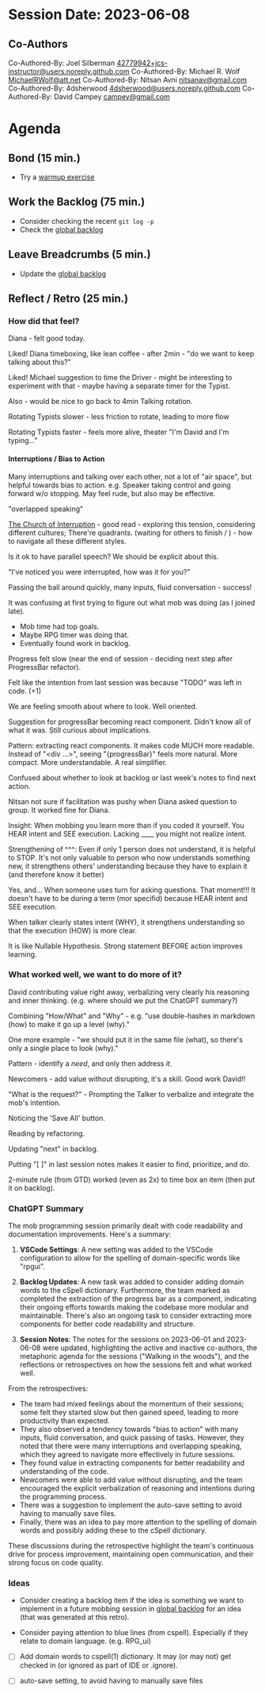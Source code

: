 # Session Date: 2023-06-08


## Co-Authors
Co-Authored-By: Joel Silberman <42779942+jcs-instructor@users.noreply.github.com>
Co-Authored-By: Michael R. Wolf <MichaelRWolf@att.net>
Co-Authored-By: Nitsan Avni <nitsanav@gmail.com>
Co-Authored-By: 4dsherwood <4dsherwood@users.noreply.github.com>
Co-Authored-By: David Campey <campey@gmail.com>

# Agenda

## Bond (15 min.)

-   Try a [warmup exercise](../docs/warmup-exercises.md)

## Work the Backlog (75 min.)

-   Consider checking the recent `git log -p`
-   Check the [global backlog](../docs/backlog.md)

## Leave Breadcrumbs (5 min.)

-   Update the [global backlog](../docs/backlog.md)

## Reflect / Retro (25 min.)

### How did that feel?

Diana - felt good today.

Liked! Diana timeboxing, like lean coffee - after 2min - "do we want to keep talking about this?"

Liked! Michael suggestion to time the Driver - might be interesting to experiment with that - maybe having a separate timer for the Typist.

Also - would be nice to go back to 4min Talking rotation.

Rotating Typists slower - less friction to rotate, leading to more flow

Rotating Typists faster - feels more alive, theater "I'm David and I'm typing..."

#### Interruptions / Bias to Action

Many interruptions and talking over each other, not a lot of "air space", but helpful towards bias to action. e.g. Speaker taking control and going forward w/o stopping. May feel rude, but also may be effective.

"overlapped speaking"

[The Church of Interruption](https://sambleckley.com/writing/church-of-interruption.html) - good read - exploring this tension, considering different cultures; There're quadrants. (waiting for others to finish / ) - how to navigate all these different styles.

Is it ok to have parallel speech? We should be explicit about this.

"I've noticed you were interrupted, how was it for you?"

Passing the ball around quickly, many inputs, fluid conversation - success!

It was confusing at first trying to figure out what mob was doing (as I joined late).

-   Mob time had top goals.
-   Maybe RPG timer was doing that.
-   Eventually found work in backlog.

Progress felt slow (near the end of session - deciding next step after ProgressBar refactor).

Felt like the intention from last session was <good> because "TODO" was left in code. (+1)

We are feeling smooth about where to look. Well oriented.

Suggestion for progressBar becoming react component. Didn't know all of what it was. Still curious about implications.

Pattern: extracting react components. It makes code MUCH more readable. Instead of "<div ...>", seeing "{progressBar}" feels more natural. More compact. More understandable. A real simplifier.

Confused about whether to look at backlog or last week's notes to find next action.

Nitsan not sure if facilitation was pushy when Diana asked question to group. It worked fine for Diana.

Insight: When mobbing you learn more than if you coded it yourself. You HEAR intent and SEE execution. Lacking \_\_\_\_ you might not realize intent.

Strengthening of ^^^: Even if only 1 person does not understand, it is helpful to STOP. It's not only valuable to person who now understands something new, it strengthens others' understanding because they have to explain it (and therefore know it better)

Yes, and... When someone uses turn for asking questions. That moment!!! It doesn't have to be during a term (mor specifid) because HEAR intent and SEE execution.

When talker clearly states intent (WHY), it strengthens understanding so that the execution (HOW) is more clear.

It is like Nullable Hypothesis. Strong statement BEFORE action improves learning.

### What worked well, we want to do more of it?

David contributing value right away, verbalizing very clearly his reasoning and inner thinking. (e.g. where should we put the ChatGPT summary?)

Combining "How/What" and "Why" - e.g. "use double-hashes in markdown (how) to make it go up a level (why)."

One more example - "we should put it in the same file (what), so there's only a single place to look (why)."

Pattern - identify a _need_, and only then address _it_.

Newcomers - add value without disrupting, it's a skill. Good work David!!

"What is the request?" - Prompting the Talker to verbalize and integrate the mob's intention.

Noticing the 'Save All' button.

Reading by refactoring.

Updating "next" in backlog.

Putting "[ ]" in last session notes makes it easier to find, prioritize, and do.

2-minute rule (from GTD) worked (even as 2x) to time box an item (then put it on backlog).

### ChatGPT Summary

The mob programming session primarily dealt with code readability and documentation improvements. Here's a summary:

1. **VSCode Settings**: A new setting was added to the VSCode configuration to allow for the spelling of domain-specific words like "rpgui".

2. **Backlog Updates**: A new task was added to consider adding domain words to the cSpell dictionary. Furthermore, the team marked as completed the extraction of the progress bar as a component, indicating their ongoing efforts towards making the codebase more modular and maintainable. There's also an ongoing task to consider extracting more components for better code readability and structure.

3. **Session Notes**: The notes for the sessions on 2023-06-01 and 2023-06-08 were updated, highlighting the active and inactive co-authors, the metaphoric agenda for the sessions ("Walking in the woods"), and the reflections or retrospectives on how the sessions felt and what worked well.

From the retrospectives:

-   The team had mixed feelings about the momentum of their sessions; some felt they started slow but then gained speed, leading to more productivity than expected.
-   They also observed a tendency towards "bias to action" with many inputs, fluid conversation, and quick passing of tasks. However, they noted that there were many interruptions and overlapping speaking, which they agreed to navigate more effectively in future sessions.
-   They found value in extracting components for better readability and understanding of the code.
-   Newcomers were able to add value without disrupting, and the team encouraged the explicit verbalization of reasoning and intentions during the programming process.
-   There was a suggestion to implement the auto-save setting to avoid having to manually save files.
-   Finally, there was an idea to pay more attention to the spelling of domain words and possibly adding these to the cSpell dictionary.

These discussions during the retrospective highlight the team's continuous drive for process improvement, maintaining open communication, and their strong focus on code quality.

### Ideas

-   Consider creating a backlog item if the idea is something we want to implement in a future mobbing session in [global backlog](../docs/backlog.md)
    for an idea (that was generated at this retro).

-   Consider paying attention to blue lines (from cspell). Especially if they relate to domain language. (e.g. RPG_ui)

-   [ ] Add domain words to cspell(1) dictionary. It may (or may not) get checked in (or ignored as part of IDE or .ignore).

-   [ ] auto-save setting, to avoid having to manually save files
